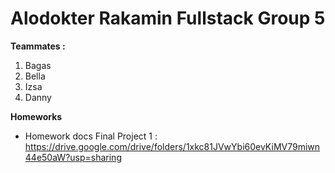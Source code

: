 # Alodokter Rakamin Fullstack Group 5

**Teammates :**
<br>

1. Bagas
2. Bella
3. Izsa
4. Danny

**Homeworks**
<br>
- Homework docs Final Project 1 : https://drive.google.com/drive/folders/1xkc81JVwYbi60evKiMV79miwn44e50aW?usp=sharing

